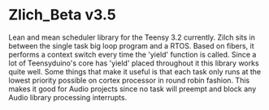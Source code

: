 Zlich_Beta v3.5
==========

Lean and mean scheduler library for the Teensy 3.2 currently. Zilch sits in between the single task big loop program and a RTOS. Based on fibers, it performs a context switch every time the 'yield' function is called. Since a lot of Teensyduino's core has 'yield' placed throughout it this library works quite well. Some things that make it useful is that each task only runs at the lowest priority possible on cortex processor in round robin fashion. This makes it good for Audio projects since no task will preempt and block any Audio library processing interrupts. 
